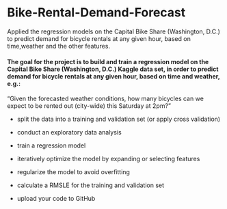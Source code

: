 # Bike-Rental-Demand-Forecast
Applied the regression models on the Capital Bike Share (Washington, D.C.) to predict demand for bicycle rentals at any given hour, based on time,weather and the other features.

#### The goal for the project is to build and train a regression model on the Capital Bike Share (Washington, D.C.) Kaggle data set, in order to predict demand for bicycle rentals at any given hour, based on time and weather, e.g.:

“Given the forecasted weather conditions, how many bicycles can we expect to be rented out (city-wide) this Saturday at 2pm?”

- split the data into a training and validation set (or apply cross validation)

- conduct an exploratory data analysis

- train a regression model

- iteratively optimize the model by expanding or selecting features

- regularize the model to avoid overfitting

- calculate a RMSLE for the training and validation set

- upload your code to GitHub
